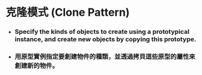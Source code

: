 克隆模式 (Clone Pattern)
=====
* ### Specify the kinds of objects to create using a prototypical instance, and create new objects by copying this prototype.
* ### 用原型實例指定要創建物件的種類，並透過拷貝這些原型的屬性來創建新的物件。

